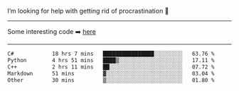 I’m looking for help with getting rid of procrastination 🤔

-----

Some interesting code :arrow_right: [here](https://github.com/zhen8838/playground)

-----

<!--START_SECTION:waka-->

```txt
C#            18 hrs 7 mins   ████████████████░░░░░░░░░   63.76 %
Python        4 hrs 51 mins   ████▒░░░░░░░░░░░░░░░░░░░░   17.11 %
C++           2 hrs 11 mins   ██░░░░░░░░░░░░░░░░░░░░░░░   07.72 %
Markdown      51 mins         ▓░░░░░░░░░░░░░░░░░░░░░░░░   03.04 %
Other         30 mins         ▒░░░░░░░░░░░░░░░░░░░░░░░░   01.80 %
```

<!--END_SECTION:waka-->

<!--
**zhen8838/zhen8838** is a ✨ _special_ ✨ repository because its `README.md` (this file) appears on your GitHub profile.

Here are some ideas to get you started:

- 🔭 I’m currently working on ...
- 🌱 I’m currently learning ...
- 👯 I’m looking to collaborate on ...
 ...
- 💬 Ask me about ...
- 📫 How to reach me: ...
- 😄 Pronouns: ...
- ⚡ Fun fact: ...
-->
